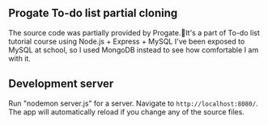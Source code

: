 
## Progate To-do list partial cloning 

The source code was partially provided by Progate.It's a part of To-do list tutorial course using Node.js + Express + MySQL
I've been exposed to MySQL at school, so I used MongoDB instead to see how comfortable I am with it.

## Development server

Run "nodemon server.js" for a server. Navigate to `http://localhost:8080/`. The app will automatically reload if you change any of the source files.


